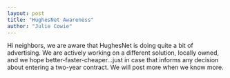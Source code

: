 ```yaml
---
layout: post
title: "HughesNet Awareness"
author: "Julie Cowie"
---
```


Hi neighbors, we are aware that HughesNet is doing quite a bit of advertising.
We are actively working on a different solution, locally owned, and we hope
better-faster-cheaper...just in case that informs any decision about entering a two-year contract.
We will post more when we know more.
